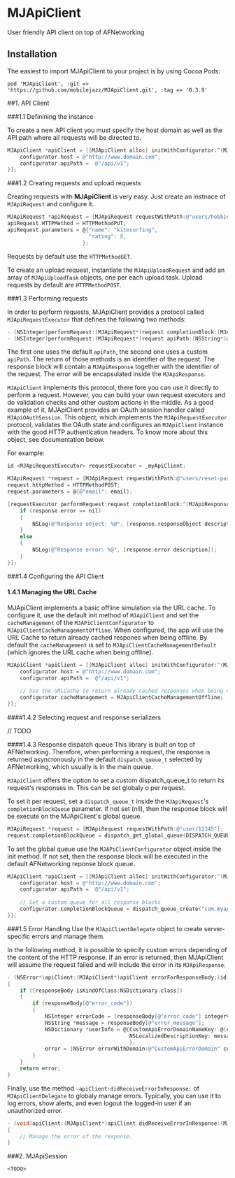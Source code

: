 # MJApiClient
User friendly API client on top of AFNetworking

## Installation
The easiest to import MJApiClient to your project is by using Cocoa Pods:

```
pod 'MJApiClient', :git => 'https://github.com/mobilejazz/MJApiClient.git', :tag => '0.3.9'
```

##1. API Client

###1.1 Definining the instance

To create a new API client you must specify the host domain as well as the API path where all requests will be directed to.

```objective-c
MJApiClient *apiClient = [[MJApiClient alloc] initWithConfigurator:^(MJAPiClientConfigurator *configurator) {
    configurator.host = @"http://www.domain.com";
    configurator.apiPath =  @"/api/v1";
}];
```

###1.2 Creating requests and upload requests

Creating requests with **MJApiClient** is very easy. Just create an instnace of `MJApiRequest` and configure it.
```objective-c
MJApiRequest *apiRequest = [MJApiRequest requestWithPath:@"users/hobbies"];
apiRequest.HTTPMethod = HTTPMethodPUT;
apiRequest.parameters = @{"name": "kitesurfing",
                          "rating": 8,
                        };
```

Requests by default use the `HTTPMethodGET`.

To create an upload request, instantiate the `MJApiUploadRequest` and add an array of `MJApiUploadTask` objects, one per each upload task. Upload requests by default are `HTTPMethodPOST`.

###1.3 Performing requests

In order to perform requests, MJApiClient provides a protocol called `MJApiRequestExecutor` that defines the following two methods:

```objective-c
- (NSInteger)performRequest:(MJApiRequest*)request completionBlock:(MJApiResponseBlock)completionBlock;
- (NSInteger)performRequest:(MJApiRequest*)request apiPath:(NSString*)apiPath completionBlock:(MJApiResponseBlock)completionBlock;
```

The first one uses the default `apiPath`, the second one uses a custom `apiPath`. The return of those methods is an identifier of the request. The response block will contain a `MJApiResponse` together with the identifier of the request. The error will be encapsulated inside the `MJApiResponse`.

`MJApiClient` implements this protocol, there fore you can use it directly to perform a request. However, you can build your own request executors and do validation checks and other custom actions in the middle. As a good example of it, MJApiClient provides an OAuth session handler called `MJApiOAuthSession`. This object, which implements the `MJApiRequestExecutor` protocol, validates the OAuth state and configures an `MJApiClient` instance with the good HTTP authentication headers. To know more about this object, see documentation below.

For example:

```objective-c
id <MJApiRequestExecutor> requestExecutor = _myApiClient; 

MJApiRequest *request = [MJApiRequest requestWithPath:@"users/reset-password"];
request.httpMethod = HTTPMethodPOST;
request.parameters = @{@"email": email};

[requestExecutor performRequest:request completionBlock:^(MJApiResponse *response, NSInteger key) {
    if (response.error == nil) 
    {
        NSLog(@"Response object: %@", [response.responseObject description]);
    }
    else 
    {
        NSLog(@"Response error: %@", [response.error description]);
    }
}];
```
###1.4 Configuring the API Client

#### 1.4.1 Managing the URL Cache

MJApiClient implements a basic offline simulation via the URL cache. To configure it, use the default init method of `MJApiClient` and set the `cacheManagement` of the `MJAPiClientConfigurator` to `MJApiClientCacheManagementOffline`. When configured, the app will use the URL Cache to return already cached respones when being offline. By default the `cacheManagement` is set to `MJApiClientCacheManagementDefault` (which ignores the URL cache when being offline).

```objective-c
MJApiClient *apiClient = [[MJApiClient alloc] initWithConfigurator:^(MJAPiClientConfigurator *configurator) {
    configurator.host = @"http://www.domain.com";
    configurator.apiPath =  @"/api/v1";
    
    // Use the URLCache to return already cached responses when being offline.
    configurator.cacheManagement = MJApiClientCacheManagementOffline;
}];
```
####1.4.2 Selecting request and response serializers

// TODO

####1.4.3 Response dispatch queue
This library is built on top of AFNetworking. Therefore, when performing a request, the response is returned asyncronously in the default `dispatch_queue_t` selected by AFNetworking, which usually is in the main queue.

`MJApiClient` offers the option to set a custom dispatch_queue_t to return its request's responses in. This can be set globaly o per request.

To set it per request, set a `dispatch_queue_t` inside the `MJApiRequest`'s `completionBlockQueue` parameter. If not set (nil), then the response block will be execute on the MJApiClient's global queue.
```objective-c
MJApiRequest *request = [MJApiRequest requestWithPath:@"user/12345"];
request.completionBlockQueue = dispatch_get_global_queue(DISPATCH_QUEUE_PRIORITY_DEFAULT, 0);
```
To set the global queue use the `MJAPiClientConfigurator` object inside the init method. If not set, then the response block will be executed in the default AFNetworking reponse block queue.
```objective-c
MJApiClient *apiClient = [[MJApiClient alloc] initWithConfigurator:^(MJAPiClientConfigurator *configurator) {
    configurator.host = @"http://www.domain.com";
    configurator.apiPath =  @"/api/v1";
    
    // Set a custom queue for all response blocks
    configurator.completionBlockQueue = dispatch_queue_create("com.myapp.api.completion-queue", DISPATCH_QUEUE_SERIAL);
}];
```

###1.5 Error Handling
Use the `MJApiClientDelegate` object to create server-specific errors and manage them. 

In the following method, it is possible to specify custom errors depending of the content of the HTTP response. If an error is returned, then MJApiClient will assume the request failed and will include the error in its `MJApiResponse`.

```objective-c
- (NSError*)apiClient:(MJApiClient*)apiClient errorForResponseBody:(id)responseBody httpResponse:(NSHTTPURLResponse*)httpResponse incomingError:(NSError*)error 
{
    if ([responseBody isKindOfClass:NSDictionary.class]) 
    {
        if (responseBody[@"error_code"]) 
        {
            NSInteger errorCode = [responseBody[@"error_code"] integerValue];
            NSString *message = responseBody[@"error_message"];
            NSDictionary *userInfo = @{CustomApiErrorDomainNameKey: @(errorCode),
                                       NSLocalizedDescriptionKey: message,
                                       };
            error = [NSError errorWithDomain:@"CustomApiErrorDomain" code:errorCode userInfo:userInfo];
        }
    }
    return error;
}
```

Finally, use the method `-apiClient:didReceiveErrorInResponse:` of `MJApiClientDelegate` to globaly manage errors. Typically, you can use it to log errors, show alerts, and even logout the logged-in user if an unauthorized error.

```objective-c
- (void)apiClient:(MJApiClient*)apiClient didReceiveErrorInResponse:(MJApiResponse*)response
{
    // Manage the error of the response.
}
```

###2. MJApiSession

```
<TODO>
```
